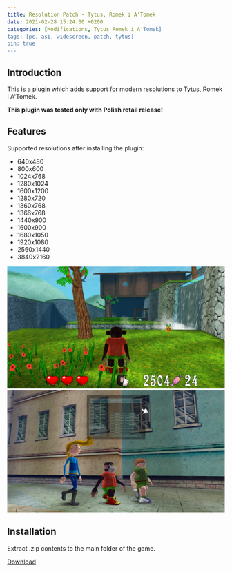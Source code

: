 ```yaml
---
title: Resolution Patch - Tytus, Romek i A'Tomek
date: 2021-02-28 15:24:00 +0200
categories: [Modifications, Tytus Romek i A'Tomek]
tags: [pc, asi, widescreen, patch, tytus]   
pin: true
---
```

## Introduction
This is a plugin which adds support for modern resolutions to Tytus, Romek i A'Tomek.

**This plugin was tested only with Polish retail release!**

## Features

Supported resolutions after installing the plugin:
- 640x480
- 800x600
- 1024x768
- 1280x1024
- 1600x1200
- 1280x720
- 1360x768
- 1366x768
- 1440x900
- 1600x900
- 1680x1050
- 1920x1080
- 2560x1440
- 3840x2160

![Preview](https://raw.githubusercontent.com/ermaccer/Tytus.ResolutionPatch/master/02.jpg)
![Preview](https://raw.githubusercontent.com/ermaccer/Tytus.ResolutionPatch/master/01.jpg)


## Installation 
Extract .zip contents to the main folder of the game.


[Download](https://github.com/ermaccer/Tytus.ResolutionPatch/releases/latest/download/Tytus.ResolutionPatch.zip)




